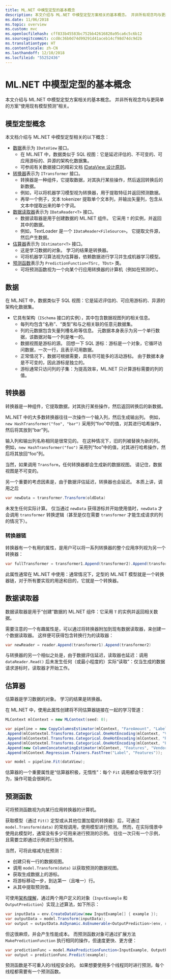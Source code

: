 ```yaml
---
title: ML.NET 中模型定型的基本概念
description: 本文介绍与 ML.NET 中模型定型方案相关的基本概念。 并非所有观念均与更简单的方案“使用现有模型预测”相关。
ms.date: 11/06/2018
ms.topic: overview
ms.custom: mvc
ms.openlocfilehash: cff833b45583bc752bb42616820a95ca6c5c6b12
ms.sourcegitcommit: ccd8c36b0d74d99291d41aceb14cf98d74dc9d2b
ms.translationtype: HT
ms.contentlocale: zh-CN
ms.lasthandoff: 12/10/2018
ms.locfileid: "55252436"
---
```

# <a name="basic-concepts-for-model-training-in-mlnet"></a>ML.NET 中模型定型的基本概念

本文介绍与 ML.NET 中模型定型方案相关的基本概念。 并非所有观念均与更简单的方案“使用现有模型预测”相关。

## <a name="model-training-concepts"></a>模型定型概念

本文档介绍与 ML.NET 中模型定型相关的以下概念：

- [数据](#data)表示为 `IDataView` 接口。
  - 在 ML.NET 中，数据类似于 SQL 视图：它是延迟评估的、不可变的、可应用游标的、异源的架构化数据集。 
  - 可参阅有关数据接口的精彩文档 [IDataView 设计原则](https://github.com/dotnet/machinelearning/blob/master/docs/code/IDataViewDesignPrinciples.md)。
- [转换器](#transformer)表示为 `ITransformer` 接口。
  - 转换器是一种组件，它提取数据，对其执行某些操作，然后返回转换后的新数据。
  - 例如，可以将机器学习模型视为转换器，用于提取特征并返回预测数据。
  - 再举一个例子，文本 tokenizer 提取单个文本列，并输出矢量列，包含从文本中提取出来的单个字词。
- [数据读取器](#data-reader)表示为 `IDataReader<T>` 接口。
  - 数据读取器是用于创建数据的 ML.NET 组件。 它采用 `T` 的实例，并返回其中的数据。 
  - 例如，TextLoader 是一个 `IDataReader<FileSource>`。 它提取文件源，然后产生数据。 
- [估算器](#estimator)表示为 `IEstimator<T>` 接口。
  - 这是学习数据的对象。 学习的结果是转换器。
  - 可将机器学习算法视为估算器，依赖数据进行学习并生成机器学习模型。
- [预测函数](#prediction-function)表示为 `PredictionFunction<TSrc, TDst>` 类。
  - 可将预测函数视为一个向某个行应用转换器的计算机（例如在预测时）。

## <a name="data"></a>数据

在 ML.NET 中，数据类似于 SQL 视图：它是延迟评估的、可应用游标的、异源的架构化数据集。

- 它具有架构（`ISchema` 接口的实例），其中包含数据视图列的相关信息。
  - 每列均包含“名称”、“类型”和与之相关联的任意元数据集。
  - 列的元数据包含矢量列槽名称等信息。 元数据本身表示为另一个单行数据，该数据对每一个列是唯一的。
  - 数据视图是游标的源。 回想一下 SQL 游标：游标是一个对象，它循环访问数据，一次一行，且表示可用数据。
  - 正常情况下，数据可根据需要，具有尽可能多的活动游标。 由于数据本身是不可变的，因此游标是独立的。
  - 游标通常只访问列的子集：为提高效率，ML.NET 只计算游标需要的列的值。

## <a name="transformer"></a>转换器

转换器是一种组件，它提取数据，对其执行某些操作，然后返回转换后的新数据。

ML.NET 中的大多数转换器往往一次操作一个输入列，然后生成输出列。 例如，`new HashTransformer("foo", "bar")` 采用列“foo”中的值，对其进行哈希操作，然后将其放到“bar”列。 

输入列和输出列名称相同是很常见的。 在这种情况下，旧的列被替换为新的列。 例如，`new HashTransformer("foo")` 采用列“foo”中的值，对其进行哈希操作，然后将其放回“foo”列。 

当然，如果调用 `Transform`，任何转换器都会生成新的数据视图。 请记住，数据视图是不可变的。

另一个重要的考虑因素是，由于数据评估延迟，转换器也会延迟。 本质上讲，调用之后

```csharp
var newData = transformer.Transform(oldData)
```

未发生任何实际计算。 仅当通过 `newData` 获得游标并开始使用值时，`newData` 才会调用 `transformer` 转换逻辑（甚至是仅在需要 `transformer` 才能生成请求的列的情况下）。

### <a name="transformer-chains"></a>转换器链

转换器有一个有用的属性，是用户可以将一系列转换器的整个应用序列视为另一个转换器：

```csharp
var fullTransformer = transformer1.Append(transformer2).Append(transformer3);
```

此属性通常在 ML.NET 中使用：通常情况下，定型的 ML.NET 模型就是一个转换器链，对于所有要实现的用途和目的，它就是一个转换器。 

## <a name="data-reader"></a>数据读取器

数据读取器是用于“创建”数据的 ML.NET 组件：它采用 `T` 的实例并返回相关数据。

需要注意的一个有趣属性是，可以通过将转换器附加到现有数据读取器，来创建一个数据读取器。 这样便可获得包含转换行为的读取器：

```c#
var newReader = reader.Append(transformer1).Append(transformer2)
```

与转换器的另一个相似之处是，由于数据评估延迟，读取器也延迟：调用 `dataReader.Read()` 后未发生任何（或最小程度的）实际“读取”：仅当生成的数据请求游标时，读取器才开始工作。

## <a name="estimator"></a>估算器

估算器是学习数据的对象。 学习的结果是转换器。

在 ML.NET 中，使用此属性创建将不同估算器链接在一起的学习管道：

```csharp
MLContext mlContext = new MLContext(seed: 0);

var pipeline = new CopyColumnsEstimator(mlContext, "FareAmount", "Label")
.Append(mlContextml.Transforms.Categorical.OneHotEncoding(mlContext, "VendorId"))
.Append(mlContextml.Transforms.Categorical.OneHotEncoding(mlContext, "RateCode"))
.Append(mlContextml.Transforms.Categorical.OneHotEncoding(mlContext, "PaymentType"))
.Append(new ColumnConcatenatingEstimator(mlContext, "Features", "VendorId", "RateCode", "PassengerCount", "TripTime", "TripDistance", "PaymentType"))
.Append(mlContext.Regression.Trainers.FastTree("Label", "Features"));

var model = pipeline.Fit(dataView);
```

估算器的一个重要属性是“估算器积极，无惰性”：每个 `Fit` 调用都会导致学习行为，操作可能会很耗时。

## <a name="prediction-function"></a>预测函数

可将预测函数视为向某行应用转换器的计算机。

获取模型（通过 `Fit()` 定型或从其他位置加载的转换器）后，可通过 `model.Transform(data)` 的常规调用，使用模型进行预测。 然而，在实际情景中使用此模型时，通常没有多少可用来进行预测的示例。 往往一次只有一个示例，且需要立即通过示例进行及时预测。

当然，可将此缩减为批预测：

- 创建只有一行的数据视图。
- 调用 `model.Transform(data)` 以获取预测的数据视图。
- 获取生成数据上的游标。
- 将游标移动一步，到达第一（且唯一）行。
- 从其中提取预测值。

可使用[架构理解](https://github.com/dotnet/machinelearning/blob/master/docs/code/SchemaComprehension.md)，通过两个用户定义的对象（`InputExample` 和 `OutputPrediction`）实现上述算法，如下所示：

```c#
var inputData = env.CreateDataView(new InputExample[] { example });
var outputData = model.Transform(inputData);
var output = outputData.AsDynamic.AsEnumerable<OutputPrediction>(env, reuseRowObject: false).Single();
```

但这很麻烦，并会产生性能成本。 而预测函数对象可通过扩展方法 `MakePredictionFunction` 执行相同的操作，但速度更快、更方便：

```c#
var predictionFunc = model.MakePredictionFunction<InputExample, OutputPrediction>(env);
var output = predictionFunc.Predict(example);
```

预测函数是不可重入的/线程安全的。 如果想要使用多个线程同时进行预测，每个线程都需要有一个预测函数。

